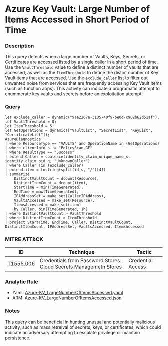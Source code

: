 # Azure Key Vault: Large Number of Items Accessed in Short Period of Time

### Description
This query detects when a large number of Vaults, Keys, Secrets, or Certificates are accessed listed by a single caller in a short period of time. Use the `VaultThreshold` value to define a distinct number of vaults that are accessed, as well as the `ItemThreshold` to define the distint number of Key Vault items that are accessed. Use the `exclude_caller` list to filter out unwanted noise from services that are frequently accessing Key Vault items (such as function apps). This activity can indicate a programatic attempt to enummerate key vaults and secrets before an exploitation attempt.

### Query
```kql
let exclude_caller = dynamic("9aa2267e-3135-40f9-be0d-c902b62d51af");
let VaultThreshold = 0;
let ItemThreshold = 5;
let GetOperations = dynamic(["VaultList", "SecretList", "KeyList", "CertificateList"]);
AzureDiagnostics
| where ResourceType == "VAULTS" and OperationName in (GetOperations)
| where clientInfo_s != "PolicyScan-GF"
| where ResultType == "Success"
| extend Caller = coalesce(identity_claim_unique_name_s, identity_claim_oid_g, "UnknownCaller")
| where Caller !in (exclude_caller)
| extend item = tostring(split(id_s, "/")[4])
| summarize 
    DistinctVaultCount = dcount(Resource),
    DistinctItemCount = dcount(item),
    StartTime = min(TimeGenerated), 
    EndTime = max(TimeGenerated), 
    IPAddressSet = make_set(CallerIPAddress),  
    VaultsAccessed = make_set(Resource),
    ItemsAccessed = make_set(item)
    by Caller, bin(TimeGenerated, 1h)
| where DistinctVaultCount > VaultThreshold
| where DistinctItemCount > ItemThreshold
| project StartTime, EndTime, Caller, DistinctVaultCount, DistinctItemCount, IPAddressSet, VaultsAccessed, ItemsAccessed
```

### MITRE ATT&CK
| ID | Technique | Tactic |
|----|-----------|--------|
| [T1555.006](https://attack.mitre.org/techniques/T1555/006/) | Credentials from Password Stores: Cloud Secrets Managemetn Stores | Credential Access |

### Analytic Rule
- Yaml: [Azure-KV_LargeNumberOfItemsAccessed.yaml](https://github.com/KernelCaleb/Kustonomicon/blob/main/Analytic%20Rules/Azure%20Key%20Vault/Azure-KV_LargeNumberOfItemsAccessed.yaml)
- ARM: [Azure-KV_LargeNumberOfItemsAccessed.json](https://github.com/KernelCaleb/Kustonomicon/blob/main/Analytic%20Rules/Azure%20Key%20Vault/Azure-KV_LargeNumberOfItemsAccessed.json)

### Notes
This query can be beneficial in hunting unusual and potentially malicious activity, such as mass retreival of secrets, keys, or certificates, which could indicate an adversary attempting to escalate privilege or maintain persistence.